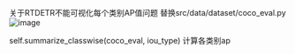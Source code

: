 关于RTDETR不能可视化每个类别AP值问题
替换src/data/dataset/coco_eval.py
![image](https://github.com/user-attachments/assets/89fa36d5-6c3c-4113-8b78-24cce62c3214)


self.summarize_classwise(coco_eval, iou_type) 计算各类别ap
